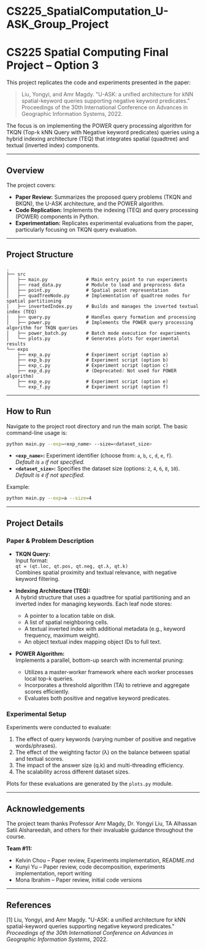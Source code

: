 # CS225_SpatialComputation_U-ASK_Group_Project

# CS225 Spatial Computing Final Project – Option 3

This project replicates the code and experiments presented in the paper:

> Liu, Yongyi, and Amr Magdy. "U-ASK: a unified architecture for kNN spatial-keyword queries supporting negative keyword predicates." Proceedings of the 30th International Conference on Advances in Geographic Information Systems, 2022.

The focus is on implementing the POWER query processing algorithm for TKQN (Top-k kNN Query with Negative keyword predicates) queries using a hybrid indexing architecture (TEQ) that integrates spatial (quadtree) and textual (inverted index) components.

---

## Overview

The project covers:
- **Paper Review:** Summarizes the proposed query problems (TKQN and BKQN), the U-ASK architecture, and the POWER algorithm.
- **Code Replication:** Implements the indexing (TEQ) and query processing (POWER) components in Python.
- **Experimentation:** Replicates experimental evaluations from the paper, particularly focusing on TKQN query evaluation.

---

## Project Structure

```
.
├── src
│   ├── main.py              # Main entry point to run experiments
│   ├── read_data.py         # Module to load and preprocess data
│   ├── point.py             # Spatial point representation
│   ├── quadTreeNode.py      # Implementation of quadtree nodes for spatial partitioning
│   ├── invertedIndex.py     # Builds and manages the inverted textual index (TEQ)
│   ├── query.py             # Handles query formation and processing
│   ├── power.py             # Implements the POWER query processing algorithm for TKQN queries
│   ├── power_batch.py       # Batch mode execution for experiments
│   └── plots.py             # Generates plots for experimental results
└── exps
    ├── exp_a.py             # Experiment script (option a)
    ├── exp_b.py             # Experiment script (option b)
    ├── exp_c.py             # Experiment script (option c)
    ├── exp_d.py             # (Deprecated: Not used for POWER algorithm)
    ├── exp_e.py             # Experiment script (option e)
    └── exp_f.py             # Experiment script (option f)
```

---

## How to Run

Navigate to the project root directory and run the main script. The basic command-line usage is:

```bash
python main.py --exp=<exp_name> --size=<dataset_size>
```

- **`<exp_name>`:** Experiment identifier (choose from: `a`, `b`, `c`, `d`, `e`, `f`).  
  *Default is `a` if not specified.*
- **`<dataset_size>`:** Specifies the dataset size (options: `2`, `4`, `6`, `8`, `10`).  
  *Default is `4` if not specified.*

Example:

```bash
python main.py --exp=a --size=4
```

---

## Project Details

### Paper & Problem Description

- **TKQN Query:**  
  Input format:  
  `qt = (qt.loc, qt.pos, qt.neg, qt.λ, qt.k)`  
  Combines spatial proximity and textual relevance, with negative keyword filtering.

- **Indexing Architecture (TEQ):**  
  A hybrid structure that uses a quadtree for spatial partitioning and an inverted index for managing keywords. Each leaf node stores:
  - A pointer to a location table on disk.
  - A list of spatial neighboring cells.
  - A textual inverted index with additional metadata (e.g., keyword frequency, maximum weight).
  - An object textual index mapping object IDs to full text.

- **POWER Algorithm:**  
  Implements a parallel, bottom-up search with incremental pruning:
  - Utilizes a master-worker framework where each worker processes local top-k queries.
  - Incorporates a threshold algorithm (TA) to retrieve and aggregate scores efficiently.
  - Evaluates both positive and negative keyword predicates.

### Experimental Setup

Experiments were conducted to evaluate:
1. The effect of query keywords (varying number of positive and negative words/phrases).
2. The effect of the weighting factor (λ) on the balance between spatial and textual scores.
3. The impact of the answer size (q.k) and multi-threading efficiency.
4. The scalability across different dataset sizes.

Plots for these evaluations are generated by the `plots.py` module.

---

## Acknowledgements

The project team thanks Professor Amr Magdy, Dr. Yongyi Liu, TA Alhassan Satii Alshareedah, and others for their invaluable guidance throughout the course.

**Team #11:**
- Kelvin Chou – Paper review, Experiments implementation, README.md
- Kunyi Yu – Paper review, code decomposition, experiments implementation, report writing
- Mona Ibrahim – Paper review, initial code versions

---

## References

[1] Liu, Yongyi, and Amr Magdy. "U-ASK: a unified architecture for kNN spatial-keyword queries supporting negative keyword predicates." *Proceedings of the 30th International Conference on Advances in Geographic Information Systems*, 2022.
